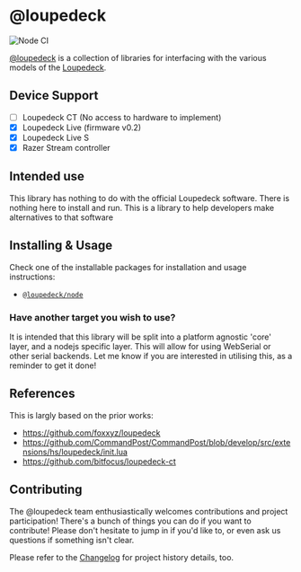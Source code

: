 # @loupedeck

![Node CI](https://github.com/Julusian/node-loupedeck/workflows/Node%20CI/badge.svg)

[@loupedeck](https://www.npmjs.com/org/loupedeck) is a collection of libraries for interfacing with the various models of the [Loupedeck](https://loupedeck.com/uk/).  

## Device Support
- [ ] Loupedeck CT (No access to hardware to implement)
- [x] Loupedeck Live (firmware v0.2)
- [x] Loupedeck Live S
- [x] Razer Stream controller

## Intended use

This library has nothing to do with the official Loupedeck software. There is nothing here to install and run. This is a library to help developers make alternatives to that software

## Installing & Usage

Check one of the installable packages for installation and usage instructions:

- [`@loupedeck/node`](https://npm.im/@loupedeck/node)
<!-- -   [`@loupedeck/webhid`](https://npm.im/@loupedeck/webhid) -->

### Have another target you wish to use?

It is intended that this library will be split into a platform agnostic 'core' layer, and a nodejs specific layer. This will allow for using WebSerial or other serial backends. Let me know if you are interested in utilising this, as a reminder to get it done!

## References

This is largly based on the prior works:

- https://github.com/foxxyz/loupedeck
- https://github.com/CommandPost/CommandPost/blob/develop/src/extensions/hs/loupedeck/init.lua
- https://github.com/bitfocus/loupedeck-ct

## Contributing

The @loupedeck team enthusiastically welcomes contributions and project participation! There's a bunch of things you can do if you want to contribute! Please don't hesitate to jump in if you'd like to, or even ask us questions if something isn't clear.

Please refer to the [Changelog](CHANGELOG.md) for project history details, too.
